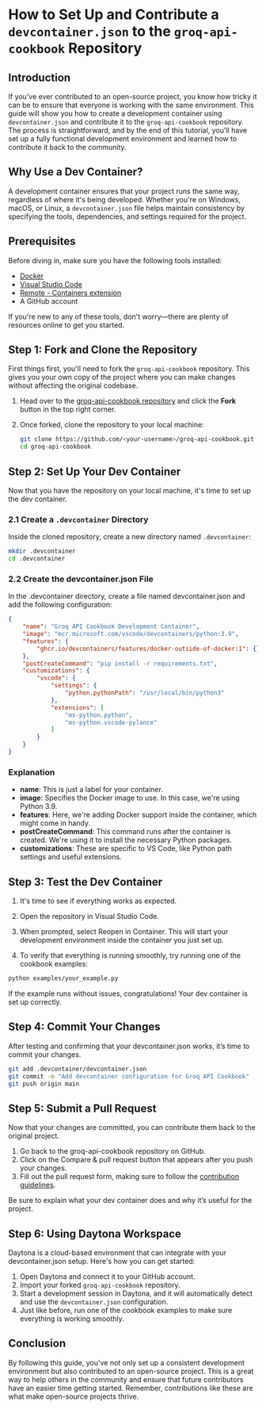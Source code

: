 # How to Set Up and Contribute a `devcontainer.json` to the `groq-api-cookbook` Repository

## Introduction

If you've ever contributed to an open-source project, you know how tricky it can be to ensure that everyone is working with the same environment. This guide will show you how to create a development container using `devcontainer.json` and contribute it to the `groq-api-cookbook` repository. The process is straightforward, and by the end of this tutorial, you'll have set up a fully functional development environment and learned how to contribute it back to the community.

## Why Use a Dev Container?

A development container ensures that your project runs the same way, regardless of where it's being developed. Whether you're on Windows, macOS, or Linux, a `devcontainer.json` file helps maintain consistency by specifying the tools, dependencies, and settings required for the project.

## Prerequisites

Before diving in, make sure you have the following tools installed:

- [Docker](https://www.docker.com/get-started)
- [Visual Studio Code](https://code.visualstudio.com/)
- [Remote - Containers extension](https://marketplace.visualstudio.com/items?itemName=ms-vscode-remote.remote-containers)
- A GitHub account

If you're new to any of these tools, don't worry—there are plenty of resources online to get you started.

## Step 1: Fork and Clone the Repository

First things first, you'll need to fork the `groq-api-cookbook` repository. This gives you your own copy of the project where you can make changes without affecting the original codebase.

1. Head over to the [groq-api-cookbook repository](https://github.com/groq/groq-api-cookbook) and click the **Fork** button in the top right corner.
2. Once forked, clone the repository to your local machine:

    ```bash
    git clone https://github.com/<your-username>/groq-api-cookbook.git
    cd groq-api-cookbook
    ```

## Step 2: Set Up Your Dev Container

Now that you have the repository on your local machine, it's time to set up the dev container.

### 2.1 Create a `.devcontainer` Directory

Inside the cloned repository, create a new directory named `.devcontainer`:

```bash
mkdir .devcontainer
cd .devcontainer
```
### 2.2 Create the devcontainer.json File
In the .devcontainer directory, create a file named devcontainer.json and add the following configuration:

```json
{
    "name": "Groq API Cookbook Development Container",
    "image": "mcr.microsoft.com/vscode/devcontainers/python:3.9",
    "features": {
        "ghcr.io/devcontainers/features/docker-outside-of-docker:1": {}
    },
    "postCreateCommand": "pip install -r requirements.txt",
    "customizations": {
        "vscode": {
            "settings": {
                "python.pythonPath": "/usr/local/bin/python3"
            },
            "extensions": [
                "ms-python.python",
                "ms-python.vscode-pylance"
            ]
        }
    }
}
```

### Explanation
- **name**: This is just a label for your container.
- **image**: Specifies the Docker image to use. In this case, we're using Python 3.9.
- **features**: Here, we're adding Docker support inside the container, which might come in handy.
- **postCreateCommand**: This command runs after the container is created. We're using it to install the necessary Python packages.
- **customizations**: These are specific to VS Code, like Python path settings and useful extensions.

## Step 3: Test the Dev Container
1. It's time to see if everything works as expected.

2. Open the repository in Visual Studio Code.

3. When prompted, select Reopen in Container. This will start your development environment inside the container you just set up.

4. To verify that everything is running smoothly, try running one of the cookbook examples:
```bash
python examples/your_example.py
```

If the example runs without issues, congratulations! Your dev container is set up correctly.

## Step 4: Commit Your Changes
After testing and confirming that your devcontainer.json works, it’s time to commit your changes.

```bash
git add .devcontainer/devcontainer.json
git commit -m "Add devcontainer configuration for Groq API Cookbook"
git push origin main
```
## Step 5: Submit a Pull Request
Now that your changes are committed, you can contribute them back to the original project.

1. Go back to the groq-api-cookbook repository on GitHub.
2. Click on the Compare & pull request button that appears after you push your changes.
3. Fill out the pull request form, making sure to follow the [contribution guidelines](https://github.com/groq/groq-api-cookbook/blob/main/CONTRIBUTING.md).

Be sure to explain what your dev container does and why it’s useful for the project.

## Step 6: Using Daytona Workspace
Daytona is a cloud-based environment that can integrate with your devcontainer.json setup. Here's how you can get started:

1. Open Daytona and connect it to your GitHub account.
2. Import your forked `groq-api-cookbook` repository.
3. Start a development session in Daytona, and it will automatically detect and use the `devcontainer.json` configuration.
4. Just like before, run one of the cookbook examples to make sure everything is working smoothly.

## Conclusion
By following this guide, you've not only set up a consistent development environment but also contributed to an open-source project. This is a great way to help others in the community and ensure that future contributors have an easier time getting started. Remember, contributions like these are what make open-source projects thrive.